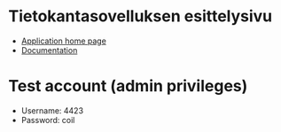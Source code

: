 # Tietokantasovelluksen esittelysivu


* [Application home page](https://ttiira.users.cs.helsinki.fi/tsoha)
* [Documentation](doc/documentation.pdf)

# Test account (admin privileges)
* Username: 4423
* Password: coil
